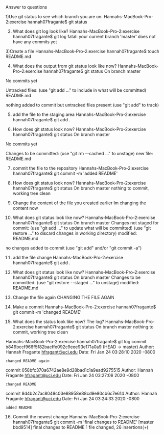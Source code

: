 Answer to questions

1)Use git status to see which branch you are on.
Hannahs-MacBook-Pro-2:exercise hannah07fragante$ git status

2) What does git log look like?
Hannahs-MacBook-Pro-2:exercise hannah07fragante$ git log
fatal: your current branch 'master' does not have any commits yet

3)Create a file
Hannahs-MacBook-Pro-2:exercise hannah07fragante$ touch README.md

4) What does the output from git status look like now?
Hannahs-MacBook-Pro-2:exercise hannah07fragante$ git status
On branch master

No commits yet

Untracked files:
  (use "git add <file>..." to include in what will be committed)
    README.md

nothing added to commit but untracked files present (use "git add" to track)

5) add the file to the staging area
Hannahs-MacBook-Pro-2:exercise hannah07fragante$ git add .

6) How does git status look now?
Hannahs-MacBook-Pro-2:exercise hannah07fragante$ git status
On branch master

No commits yet

Changes to be committed:
  (use "git rm --cached <file>..." to unstage)
    new file:   README.md

7) commit the file to the repository
Hannahs-MacBook-Pro-2:exercise hannah07fragante$ git commit -m 'added README'

8) How does git status look now?
Hannahs-MacBook-Pro-2:exercise hannah07fragante$ git status
On branch master
nothing to commit, working tree clean

9) Change the content of the file you created earlier
Im changing the content now

10) What does git status look like now?
Hannahs-MacBook-Pro-2:exercise hannah07fragante$ git status
On branch master
Changes not staged for commit:
  (use "git add <file>..." to update what will be committed)
  (use "git restore <file>..." to discard changes in working directory)
    modified:   README.md

no changes added to commit (use "git add" and/or "git commit -a")

11) add the file change
Hannahs-MacBook-Pro-2:exercise hannah07fragante$ git add .

12) What does git status look like now?
Hannahs-MacBook-Pro-2:exercise hannah07fragante$ git status
On branch master
Changes to be committed:
  (use "git restore --staged <file>..." to unstage)
    modified:   README.md


13) Change the file again
CHANGING THE FILE AGAIN

14) Make a commit
Hannahs-MacBook-Pro-2:exercise hannah07fragante$ git commit -m 'changed README'

15) What does the status look like now? The log?
Hannahs-MacBook-Pro-2:exercise hannah07fragante$ git status
On branch master
nothing to commit, working tree clean

Hannahs-MacBook-Pro-2:exercise hannah07fragante$ git log
commit b849bccf966f5f82bacffe092c9eee93e171a0a9 (HEAD -> master)
Author: Hannah Fragante <hfragant@uci.edu>
Date:   Fri Jan 24 03:28:10 2020 -0800

    changed README again

commit 058bfc370a6742ae8e9d28bad1c1a9ead9275515
Author: Hannah Fragante <hfragant@uci.edu>
Date:   Fri Jan 24 03:27:09 2020 -0800

    changed README

commit 8d4b2c7ac8048c03e88958e88cd9e80cb6c7e614
Author: Hannah Fragante <hfragant@uci.edu>
Date:   Fri Jan 24 03:24:33 2020 -0800

    added README

16) Commit the newest change
Hannahs-MacBook-Pro-2:exercise hannah07fragante$ git commit -m 'final changes to README'
[master bbd9514] final changes to README
 1 file changed, 26 insertions(+)

